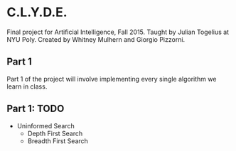 # C.L.Y.D.E.

Final project for Artificial Intelligence, Fall 2015. Taught by Julian
Togelius at NYU Poly. Created by Whitney Mulhern and Giorgio Pizzorni.

## Part 1
Part 1 of the project will involve implementing every single algorithm
we learn in class.

## Part 1: TODO
* Uninformed Search
  * Depth First Search
  * Breadth First Search
